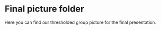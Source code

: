 # Final picture folder 

Here you can find our thresholded group picture for the final presentation. 
